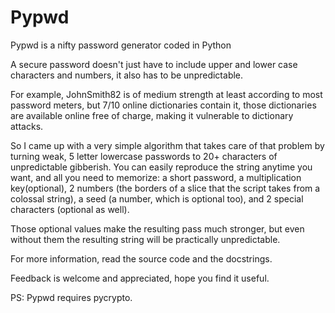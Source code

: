 # Pypwd
Pypwd is a nifty password generator coded in Python

A secure password doesn't just have to include upper and lower case characters and numbers, it also has to be unpredictable.

For example, JohnSmith82 is of medium strength at least according to most password meters, but 7/10 online dictionaries contain it, those dictionaries are available online free of charge, making it vulnerable to dictionary attacks.

So I came up with a very simple algorithm that takes care of that problem by turning weak, 5 letter lowercase passwords to 20+ characters of unpredictable gibberish. You can easily reproduce the string anytime you want, and all you need to memorize: a short password, a multiplication key(optional), 2 numbers (the borders of a slice that the script takes from a colossal string), a seed (a number, which is optional too), and 2 special characters (optional as well).

Those optional values make the resulting pass much stronger, but even without them the resulting string will be practically unpredictable.

For more information, read the source code and the docstrings.

Feedback is welcome and appreciated, hope you find it useful.

PS: Pypwd requires pycrypto.
